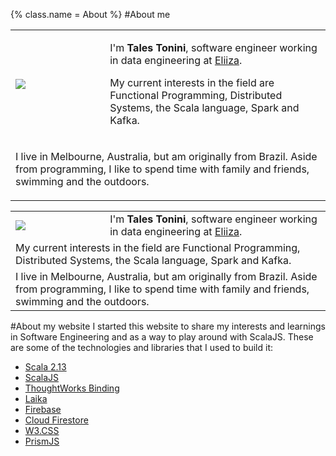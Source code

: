 {%
  class.name = About
%}
#About me

<div class="aside">
  <table class="w3-hide-small" style="width:100%">
    <tr>
      <td style="padding-right: 15px; width: 30%;"><img src="/img/talestonini.jpg" /></td>
      <td>
        <p>I'm <strong>Tales Tonini</strong>, software engineer working in data engineering at <a href="https://eliiza.com.au/">Eliiza</a>.</p>
        <p>My current interests in the field are Functional Programming, Distributed Systems, the Scala language, Spark and Kafka.</p>
      </td>
    </tr>
    <tr>
      <td colspan="2">
        <p>I live in Melbourne, Australia, but am originally from Brazil. Aside from programming, I like to spend time with family and friends, swimming and the outdoors.</p>
      </td>
    </tr>
  </table>
  <table class="w3-hide-large w3-hide-medium" style="width:100%">
    <tr>
      <td style="padding-right: 10px; width: 30%;"><img src="/img/talestonini.jpg" /></td>
      <td>I'm <strong>Tales Tonini</strong>, software engineer working in data engineering at <a href="https://eliiza.com.au/">Eliiza</a>.</td>
    </tr>
    <tr>
      <td colspan="2">My current interests in the field are Functional Programming, Distributed Systems, the Scala language, Spark and Kafka.</td>
    </tr>
    <tr>
      <td colspan="2">I live in Melbourne, Australia, but am originally from Brazil. Aside from programming, I like to spend time with family and friends, swimming and the outdoors.</td>
    </tr>
  </table>
</div>

#About my website
I started this website to share my interests and learnings in Software Engineering and as a way to play around with ScalaJS.
These are some of the technologies and libraries that I used to build it:

- [Scala 2.13](https://www.scala-lang.org/)
- [ScalaJS](https://www.scala-js.org/)
- [ThoughtWorks Binding](https://github.com/ThoughtWorksInc/Binding.scala)
- [Laika](https://planet42.github.io/Laika/)
- [Firebase](https://firebase.google.com/)
- [Cloud Firestore](https://firebase.google.com/firebase/cloud-firestore)
- [W3.CSS](https://www.w3schools.com/w3css/default.asp)
- [PrismJS](https://prismjs.com/index.html)
